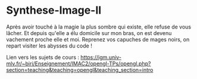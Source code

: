 # Synthese-Image-II
Après avoir touché à la magie la plus sombre qui existe, elle refuse de vous lâcher. Et depuis qu'elle a élu domicile sur mon bras, on est devenu vachement proche elle et moi. Reprenez vos capuches de mages noirs, on repart visiter les abysses du code !

Lien vers les sujets de cours : https://igm.univ-mlv.fr/~biri/Enseignement/IMAC2/opengl-TPs/opengl.php?section=teaching&teaching=opengl&teaching_section=intro
